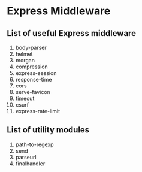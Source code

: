 # Express Middleware

## List of useful Express middleware

1. body-parser
1. helmet
1. morgan
1. compression
1. express-session
1. response-time
1. cors
1. serve-favicon
1. timeout
1. csurf
1. express-rate-limit

## List of utility modules

1. path-to-regexp
1. send
1. parseurl
1. finalhandler
